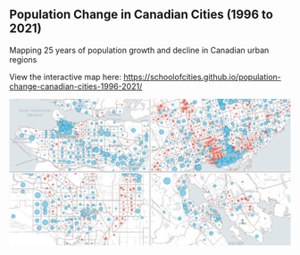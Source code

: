 ## Population Change in Canadian Cities (1996 to 2021)

Mapping 25 years of population growth and decline in Canadian urban regions

View the interactive map here: https://schoolofcities.github.io/population-change-canadian-cities-1996-2021/

![maps](./src/assets/web-card.png)

